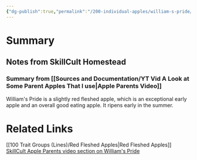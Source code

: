 ```yaml
---
{"dg-publish":true,"permalink":"/200-individual-apples/william-s-pride/"}
---
```


# Summary



## Notes from SkillCult Homestead
### Summary from [[Sources and Documentation/YT Vid A Look at Some Parent Apples That I use\|Apple Parents Video]]
William's Pride is a slightly red fleshed apple, which is an exceptional early apple and an overall good eating apple. It ripens early in the summer.
# Related Links
[[100 Trait Groups (Lines)/Red Fleshed Apples\|Red Fleshed Apples]]
[SkillCult Apple Parents video section on William's Pride](https://youtu.be/LIAM1_1z5IU?t=824)

